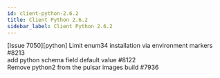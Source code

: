 ```yaml
---
id: client-python-2.6.2
title: Client Python 2.6.2 
sidebar_label: Client Python 2.6.2 
---
```


[Issue 7050][python] Limit enum34 installation via environment markers #8213  
add python schema field default value #8122  
Remove python2 from the pulsar images build #7936  

